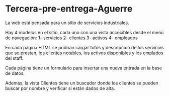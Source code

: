 # Tercera-pre-entrega-Aguerre

La web está pensada para un sitio de servicios industriales.

Hay 4 modelos en el sitio, cada uno con una vista accecibles desde el menú de navegación:
    1- servicios
    2- clientes
    3- activos
    4- empleados

En cada página HTML se podrian cargar fotos y descripción de los servicios que se prestan, los clientes notables, los activos disponibles y los emplados del staff.

Cada página tiene un formulario para insertar una nueva entrada en la base de datos.

Además, la vista Clientes tiene un buscador donde los clientes se pueden buscar por nombre y verificar si están dados de alta.